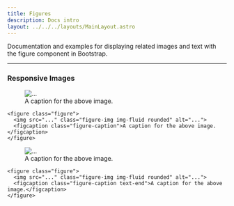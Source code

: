 ```yaml
---
title: Figures
description: Docs intro
layout: ../../../layouts/MainLayout.astro
---
```


<p>
 Documentation and examples for displaying related images and text with the figure component in Bootstrap.
</p>
<hr>

### Responsive Images

<div class="card">
 <div class="card-body">
  <figure class="figure">
  <img src="https://images.unsplash.com/photo-1550745165-9bc0b252726f?ixlib=rb-1.2.1&ixid=MnwxMjA3fDB8MHxwaG90by1wYWdlfHx8fGVufDB8fHx8&auto=format&fit=crop&w=1470&q=80" class="figure-img img-fluid rounded" alt="...">
  <figcaption class="figure-caption">A caption for the above image.</figcaption>
</figure>
 </div>
 <div class="card-footer">
  <pre><code class="language-html">&lt;figure class=&quot;figure&quot;&gt;
  &lt;img src=&quot;...&quot; class=&quot;figure-img img-fluid rounded&quot; alt=&quot;...&quot;&gt;
  &lt;figcaption class=&quot;figure-caption&quot;&gt;A caption for the above image.&lt;/figcaption&gt;
&lt;/figure&gt;</code></pre>
 </div>
</div>
<div class="card">
 <div class="card-body">
  <figure class="figure">
  <img src="https://images.unsplash.com/photo-1550745165-9bc0b252726f?ixlib=rb-1.2.1&ixid=MnwxMjA3fDB8MHxwaG90by1wYWdlfHx8fGVufDB8fHx8&auto=format&fit=crop&w=1470&q=80" class="figure-img img-fluid rounded" alt="...">
  <figcaption class="figure-caption text-end">A caption for the above image.</figcaption>
</figure>
 </div>
 <div class="card-footer">
  <pre><code class="language-html">&lt;figure class=&quot;figure&quot;&gt;
  &lt;img src=&quot;...&quot; class=&quot;figure-img img-fluid rounded&quot; alt=&quot;...&quot;&gt;
  &lt;figcaption class=&quot;figure-caption text-end&quot;&gt;A caption for the above image.&lt;/figcaption&gt;
&lt;/figure&gt;</code></pre>
 </div>
</div>